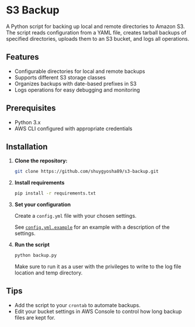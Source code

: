 # S3 Backup

A Python script for backing up local and remote directories to Amazon S3. The script reads configuration from a YAML file, creates tarball backups of specified directories, uploads them to an S3 bucket, and logs all operations.

## Features

- Configurable directories for local and remote backups
- Supports different S3 storage classes
- Organizes backups with date-based prefixes in S3
- Logs operations for easy debugging and monitoring

## Prerequisites

- Python 3.x
- AWS CLI configured with appropriate credentials

## Installation

1. **Clone the repository:**

   ```sh
   git clone https://github.com/shuygyosha89/s3-backup.git
   ```

2. **Install requirements**

   ```sh
   pip install -r requirements.txt
   ```

3. **Set your configuration**

    Create a `config.yml` file with your chosen settings.

    See [`config.yml.example`](blob/master/config.yml.example) for an example with a description of the settings.

4. **Run the script**

   ```sh
   python backup.py
   ```

   Make sure to run it as a user with the privileges to write to the log file location and temp directory.


## Tips
* Add the script to your `crontab` to automate backups.
* Edit your bucket settings in AWS Console to control how long backup files are kept for.

